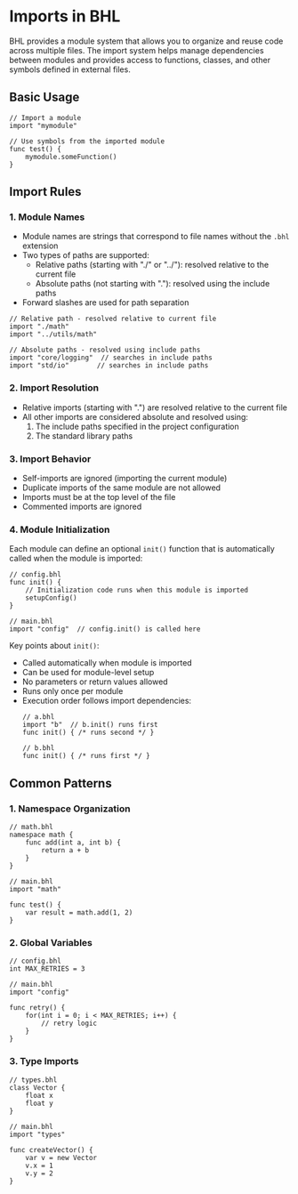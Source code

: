# Imports in BHL

BHL provides a module system that allows you to organize and reuse code across multiple files. The import system helps manage dependencies between modules and provides access to functions, classes, and other symbols defined in external files.

## Basic Usage

```bhl
// Import a module
import "mymodule"

// Use symbols from the imported module
func test() {
    mymodule.someFunction()
}
```

## Import Rules

### 1. Module Names

- Module names are strings that correspond to file names without the `.bhl` extension
- Two types of paths are supported:
  - Relative paths (starting with "./" or "../"): resolved relative to the current file
  - Absolute paths (not starting with "."): resolved using the include paths
- Forward slashes are used for path separation

```bhl
// Relative path - resolved relative to current file
import "./math"
import "../utils/math"

// Absolute paths - resolved using include paths
import "core/logging"  // searches in include paths
import "std/io"       // searches in include paths
```

### 2. Import Resolution

- Relative imports (starting with ".") are resolved relative to the current file
- All other imports are considered absolute and resolved using:
  1. The include paths specified in the project configuration
  2. The standard library paths

### 3. Import Behavior

- Self-imports are ignored (importing the current module)
- Duplicate imports of the same module are not allowed
- Imports must be at the top level of the file
- Commented imports are ignored

### 4. Module Initialization

Each module can define an optional `init()` function that is automatically called when the module is imported:

```bhl
// config.bhl
func init() {
    // Initialization code runs when this module is imported
    setupConfig()
}

// main.bhl
import "config"  // config.init() is called here
```

Key points about `init()`:
- Called automatically when module is imported
- Can be used for module-level setup
- No parameters or return values allowed
- Runs only once per module
- Execution order follows import dependencies:
  ```bhl
  // a.bhl
  import "b"  // b.init() runs first
  func init() { /* runs second */ }

  // b.bhl
  func init() { /* runs first */ }
  ```

## Common Patterns

### 1. Namespace Organization

```bhl
// math.bhl
namespace math {
    func add(int a, int b) {
        return a + b
    }
}

// main.bhl
import "math"

func test() {
    var result = math.add(1, 2)
}
```

### 2. Global Variables

```bhl
// config.bhl
int MAX_RETRIES = 3

// main.bhl
import "config"

func retry() {
    for(int i = 0; i < MAX_RETRIES; i++) {
        // retry logic
    }
}
```

### 3. Type Imports

```bhl
// types.bhl
class Vector {
    float x
    float y
}

// main.bhl
import "types"

func createVector() {
    var v = new Vector
    v.x = 1
    v.y = 2
}
```